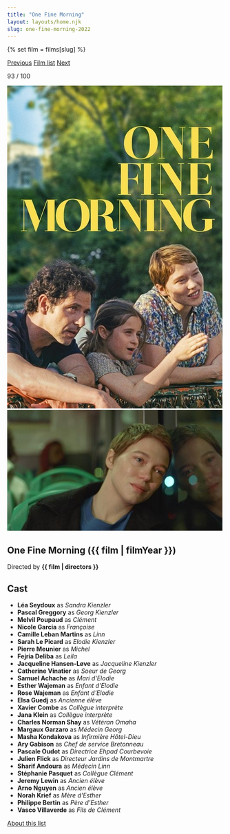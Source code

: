 ```yaml
---
title: "One Fine Morning"
layout: layouts/home.njk
slug: one-fine-morning-2022
---
```


{% set film = films[slug] %}

<nav class="films">
  <a class="prev" href="../eo-2022">Previous</a>
  <a href="../">Film list</a>
  <a class="next" href="../the-banshees-of-inisherin-2022">Next</a>
</nav>

<p>93 / 100</p>

<article class="film">
  <div class="backdrop-and-poster">
    <img class="poster" src="../films/posters/one-fine-morning-2022.jpg" alt="">
    <img class="backdrop" src="../films/backdrops/one-fine-morning-2022.jpg" alt="">
  </div>

  <h1>One Fine Morning ({{ film | filmYear }})</h1>

  <p class="director">
    Directed by <strong>{{ film | directors }}</strong>
  </p>


  <h2>
    Cast
  </h2>
  <ul>
            <li><strong>Léa Seydoux</strong> as <em>Sandra Kienzler</em></li>
        <li><strong>Pascal Greggory</strong> as <em>Georg Kienzler</em></li>
        <li><strong>Melvil Poupaud</strong> as <em>Clément</em></li>
        <li><strong>Nicole Garcia</strong> as <em>Françoise</em></li>
        <li><strong>Camille Leban Martins</strong> as <em>Linn</em></li>
        <li><strong>Sarah Le Picard</strong> as <em>Elodie Kienzler</em></li>
        <li><strong>Pierre Meunier</strong> as <em>Michel</em></li>
        <li><strong>Fejria Deliba</strong> as <em>Leila</em></li>
        <li><strong>Jacqueline Hansen-Løve</strong> as <em>Jacqueline Kienzler</em></li>
        <li><strong>Catherine Vinatier</strong> as <em>Soeur de Georg</em></li>
        <li><strong>Samuel Achache</strong> as <em>Mari d'Elodie</em></li>
        <li><strong>Esther Wajeman</strong> as <em>Enfant d'Elodie</em></li>
        <li><strong>Rose Wajeman</strong> as <em>Enfant d'Elodie</em></li>
        <li><strong>Elsa Guedj</strong> as <em>Ancienne élève</em></li>
        <li><strong>Xavier Combe</strong> as <em>Collègue interprète</em></li>
        <li><strong>Jana Klein</strong> as <em>Collègue interprète</em></li>
        <li><strong>Charles Norman Shay</strong> as <em>Vétéran Omaha</em></li>
        <li><strong>Margaux Garzaro</strong> as <em>Médecin Georg</em></li>
        <li><strong>Masha Kondakova</strong> as <em>Infirmière Hôtel-Dieu</em></li>
        <li><strong>Ary Gabison</strong> as <em>Chef de service Bretonneau</em></li>
        <li><strong>Pascale Oudot</strong> as <em>Directrice Ehpad Courbevoie</em></li>
        <li><strong>Julien Flick</strong> as <em>Directeur Jardins de Montmartre</em></li>
        <li><strong>Sharif Andoura</strong> as <em>Médecin Linn</em></li>
        <li><strong>Stéphanie Pasquet</strong> as <em>Collègue Clément</em></li>
        <li><strong>Jeremy Lewin</strong> as <em>Ancien élève</em></li>
        <li><strong>Arno Nguyen</strong> as <em>Ancien élève</em></li>
        <li><strong>Norah Krief</strong> as <em>Mère d'Esther</em></li>
        <li><strong>Philippe Bertin</strong> as <em>Père d'Esther</em></li>
        <li><strong>Vasco Villaverde</strong> as <em>Fils de Clément</em></li>
  </ul>
</article>
<footer>
  <a href="../about">About this list</a>
</footer>
